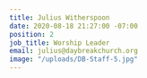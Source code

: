 ```yaml
---
title: Julius Witherspoon
date: 2020-08-18 21:27:00 -07:00
position: 2
job_title: Worship Leader
email: julius@daybreakchurch.org
image: "/uploads/DB-Staff-5.jpg"
---
```


